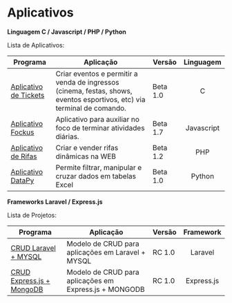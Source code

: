 # Aplicativos

<p><b>Linguagem C / Javascript / PHP / Python</b><br/></p>

<p>Lista de Aplicativos:</p>

Programa            | Aplicação | Versão | Linguagem
----------------- | -------- | --------- | :---------:
[Aplicativo de Tickets](https://github.com/lucasbguima/Sistemas/blob/master/Sistema%20de%20Tickets/ticket.c)  | Criar eventos e permitir a venda de ingressos (cinema, festas, shows, eventos esportivos, etc) via terminal de comando. | Beta 1.0 | C
[Aplicativo Fockus](https://github.com/lucasbguima/Sistemas/blob/master/Sistema%20Fockus/fockus.html)  | Aplicativo para auxiliar no foco de terminar atividades diárias.| Beta 1.7  | Javascript
[Aplicativo de Rifas](https://github.com/lucasbguima/Sistemas/blob/master/Sistema%20de%20Tickets/ticket.c)  | Criar e vender rifas dinâmicas na WEB | Beta 1.2 | PHP
[Aplicativo DataPy](https://github.com/lucasbguima/Sistemas/blob/master/Sistema%20de%20Tickets/ticket.c)  | Permite filtrar, manipular e cruzar dados em tabelas Excel | Beta 1.0 | Python

<p><b>Frameworks Laravel / Express.js</b><br/></p>

<p>Lista de Projetos:</p>

Programa            | Aplicação | Versão | Framework
----------------- | -------- | --------- | :---------:
[CRUD Laravel + MYSQL](https://github.com/lucasbguima/Sistemas/blob/master/Sistema%20de%20Tickets/ticket.c)  | Modelo de CRUD para aplicações em Laravel + MYSQL | RC 1.0 | Laravel
[CRUD Express.js + MongoDB ](https://github.com/lucasbguima/Sistemas/blob/master/Sistema%20Fockus/fockus.html)  | Modelo de CRUD para aplicações em Express.js + MONGODB | RC 1.0 | Express.js
